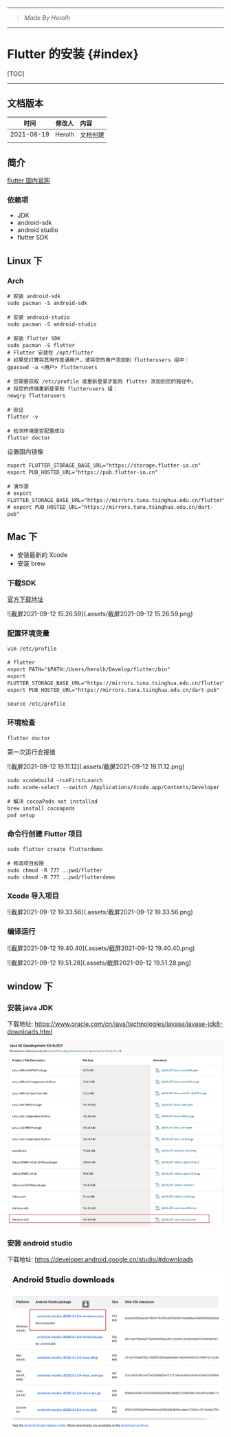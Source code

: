 ----------------------------------------------
> *Made By Herolh*
----------------------------------------------

# Flutter 的安装 {#index}

[TOC]



 







--------------------------------------------

## 文档版本

|    时间    | 修改人 | 内容     |
| :--------: | :----: | :------- |
| 2021-08-19 | Herolh | 文档创建 |
|            |        |          |



## 简介

[flutter 国内官网](https://flutter-io.cn/)



### 依赖项

- JDK
- android-sdk
- android studio
- flutter SDK



## Linux 下

### Arch 

```shell
# 安装 android-sdk
sudo pacman -S android-sdk

# 安装 android-studio
sudo pacman -S android-studio

# 安装 flutter SDK
sudo pacman -S flutter
# Flutter 安装在 /opt/flutter
# 如果您打算将其用作普通用户，请将您的用户添加到 flutterusers 组中：
gpasswd -a <用户> flutterusers

# 您需要获取 /etc/profile 或重新登录才能将 flutter 添加到您的路径中。
# 将您的终端重新登录到 flutterusers 组： 
newgrp flutterusers

# 验证
flutter -v

# 检测环境是否配置成功
flutter doctor
```



设置国内镜像

```shell
export FLUTTER_STORAGE_BASE_URL="https://storage.flutter-io.cn"
export PUB_HOSTED_URL="https://pub.flutter-io.cn"

# 清华源
# export FLUTTER_STORAGE_BASE_URL="https://mirrors.tuna.tsinghua.edu.cn/flutter"
# export PUB_HOSTED_URL="https://mirrors.tuna.tsinghua.edu.cn/dart-pub"
```



## Mac 下

- 安装最新的 Xcode
- 安装 brew



### 下载SDK

[官方下载地址](https://flutter.dev/docs/get-started/install/macos)

![截屏2021-09-12 15.26.59](.assets/截屏2021-09-12 15.26.59.png)

### 配置环境变量

```shell
vim /etc/profile

# flutter
export PATH="$PATH:/Users/herolh/Develop/flutter/bin"
export FLUTTER_STORAGE_BASE_URL="https://mirrors.tuna.tsinghua.edu.cn/flutter"
export PUB_HOSTED_URL="https://mirrors.tuna.tsinghua.edu.cn/dart-pub"

source /etc/profile
```



### 环境检查

```shell
flutter doctor
```

第一次运行会报错

![截屏2021-09-12 19.11.12](.assets/截屏2021-09-12 19.11.12.png)



```shell
sudo xcodebuild -runFirstLaunch
sudo xcode-select --switch /Applications/Xcode.app/Contents/Developer

# 解决 cocoaPads not installad
brew install cocoapods
pod setup
```



### 命令行创建 Flutter 项目

```shell
sudo flutter create flutterdemo

# 修改项目权限
sudo chmod -R 777 ..pwd/flutter
sudo chmod -R 777 ..pwd/flutterdemo

```



### Xcode 导入项目

![截屏2021-09-12 19.33.56](.assets/截屏2021-09-12 19.33.56.png)



### 编译运行

![截屏2021-09-12 19.40.40](.assets/截屏2021-09-12 19.40.40.png)

![截屏2021-09-12 19.51.28](.assets/截屏2021-09-12 19.51.28.png)







## window 下

### 安装 java JDK

下载地址: https://www.oracle.com/cn/java/technologies/javase/javase-jdk8-downloads.html

![image-20210913130304553](.assets/image-20210913130304553.png)



### 安装 android studio

下载地址: https://developer.android.google.cn/studio/#downloads

![image-20210913131718216](.assets/image-20210913131718216.png)





















